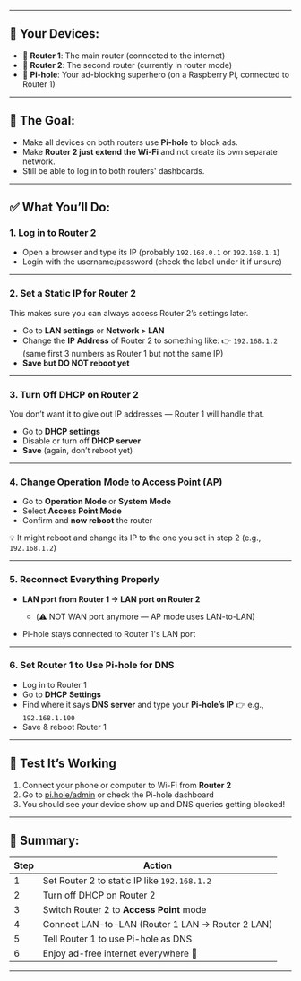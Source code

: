 
---

## 🧱 Your Devices:

* 🧠 **Router 1**: The main router (connected to the internet)
* 🧠 **Router 2**: The second router (currently in router mode)
* 🍓 **Pi-hole**: Your ad-blocking superhero (on a Raspberry Pi, connected to Router 1)

---

## 🎯 The Goal:

* Make all devices on both routers use **Pi-hole** to block ads.
* Make **Router 2 just extend the Wi-Fi** and not create its own separate network.
* Still be able to log in to both routers' dashboards.

---

## ✅ What You’ll Do:

### 1. **Log in to Router 2**

* Open a browser and type its IP (probably `192.168.0.1` or `192.168.1.1`)
* Login with the username/password (check the label under it if unsure)

---

### 2. **Set a Static IP for Router 2**

This makes sure you can always access Router 2’s settings later.

* Go to **LAN settings** or **Network > LAN**
* Change the **IP Address** of Router 2 to something like:
  👉 `192.168.1.2` (same first 3 numbers as Router 1 but not the same IP)
* **Save but DO NOT reboot yet**

---

### 3. **Turn Off DHCP on Router 2**

You don’t want it to give out IP addresses — Router 1 will handle that.

* Go to **DHCP settings**
* Disable or turn off **DHCP server**
* **Save** (again, don’t reboot yet)

---

### 4. **Change Operation Mode to Access Point (AP)**

* Go to **Operation Mode** or **System Mode**
* Select **Access Point Mode**
* Confirm and **now reboot** the router

💡 It might reboot and change its IP to the one you set in step 2 (e.g., `192.168.1.2`)

---

### 5. **Reconnect Everything Properly**

* **LAN port from Router 1 → LAN port on Router 2**

  * (⚠️ NOT WAN port anymore — AP mode uses LAN-to-LAN)
* Pi-hole stays connected to Router 1's LAN port

---

### 6. **Set Router 1 to Use Pi-hole for DNS**

* Log in to Router 1
* Go to **DHCP Settings**
* Find where it says **DNS server** and type your **Pi-hole’s IP**
  👉 e.g., `192.168.1.100`
* Save & reboot Router 1

---

## 🧪 Test It’s Working

1. Connect your phone or computer to Wi-Fi from **Router 2**
2. Go to [pi.hole/admin](http://pi.hole/admin) or check the Pi-hole dashboard
3. You should see your device show up and DNS queries getting blocked!

---

## 🚀 Summary:

| Step | Action                                           |
| ---- | ------------------------------------------------ |
| 1    | Set Router 2 to static IP like `192.168.1.2`     |
| 2    | Turn off DHCP on Router 2                        |
| 3    | Switch Router 2 to **Access Point** mode         |
| 4    | Connect LAN-to-LAN (Router 1 LAN → Router 2 LAN) |
| 5    | Tell Router 1 to use Pi-hole as DNS              |
| 6    | Enjoy ad-free internet everywhere 🎉             |

---
